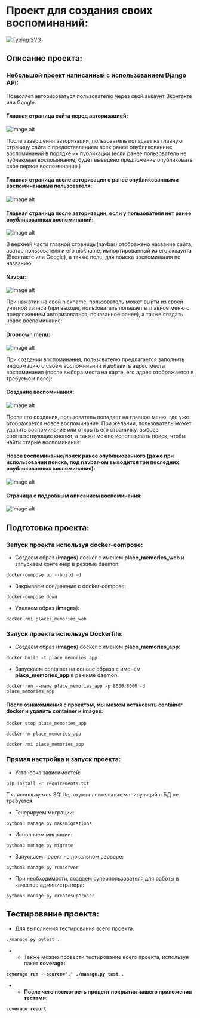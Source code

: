 # Проект для создания своих воспоминаний:
[![Typing SVG](https://readme-typing-svg.herokuapp.com?color=%2336BCF7&lines=My+Place+Memories)](https://git.io/typing-svg)
## Описание проекта:
### Небольшой проект написанный с использованием Django API:
Позволяет авторизоваться пользователю через свой аккаунт
Вконтакте или Google.
#### Главная страница сайта перед авторизацией:
![Image alt](https://github.com/ChasDig/YourPlacesRemember/blob/master/readme_images/1.png)

После завершения авторизации, пользователь попадает на главную страницу сайта с предоставлением всех ранее
опубликованных воспоминаний в порядке их публикации (если ранее пользователь не публиковал воспоминание, будет выведено предложение
опубликовать свое первое воспоминание.)
#### Главная страница после авторизации с ранее опубликованными воспоминаниями пользователя:
![Image alt](https://github.com/ChasDig/YourPlacesRemember/blob/master/readme_images/2.png)

#### Главная страница после авторизации, если у пользователя нет ранее опубликованных воспоминаний:
![Image alt](https://github.com/ChasDig/YourPlacesRemember/blob/master/readme_images/3.png)

В верхней части главной страницы(navbar) отображено название сайта, аватар пользователя и его nickname, импортированный из его аккаунта
(Вконтакте или Google), а также поле, для поиска воспоминания по названию:
#### Navbar:
![Image alt](https://github.com/ChasDig/YourPlacesRemember/blob/master/readme_images/4.png)

При нажатии на свой nickname, пользователь может выйти из своей учетной записи (при выходе, пользователь попадает
в главное меню с предложением авторизоваться, показанное ранее), а также создать новое воспоминание:
#### Dropdown menu:
![Image alt](https://github.com/ChasDig/YourPlacesRemember/blob/master/readme_images/5.png)

При создании воспоминания, пользователю предлагается заполнить информацию о своем воспоминании и добавить адрес места
воспоминания (после выбора места на карте, его адрес отображается в требуемом поле):
#### Создание воспоминания:
![Image alt](https://github.com/ChasDig/YourPlacesRemember/blob/master/readme_images/6.png)

После его создания, пользователь попадает на главное меню, где уже отображается новое воспоминание. При желании,
пользователь может удалить воспоминание или открыть его страничку, выбрав соответствующие кнопки, а также можно использовать поиск, чтобы найти старые воспоминания:
#### Новое воспоминание/поиск ранее опубликованного (даже при использовании поиска, под navbar-ом выводится три последних опубликованных воспоминания):
![Image alt](https://github.com/ChasDig/YourPlacesRemember/blob/master/readme_images/7.png)

#### Страница с подробным описанием воспоминания:
![Image alt](https://github.com/ChasDig/YourPlacesRemember/blob/master/readme_images/8.png)

## Подготовка проекта:

### Запуск проекта используя docker-compose:
- Создаем образ (<b>images</b>) docker с именем <b>place_memories_web</b> и запускаем контейнер
в режиме daemon:
```shell
docker-compose up --build -d
```
- Закрываем соединение с docker-compose:
```shell
docker-compose down
```
- Удаляем образ (<b>images</b>):
```shell
docker rmi places_memories_web
```

### Запуск проекта используя Dockerfile:
- Создаем образ (<b>images</b>) docker с именем <b>place_memories_app</b>:
```shell
docker build -t place_memories_app .
```
- Запускаем container на основе образа с именем <b>place_memories_app</b> в режиме daemon:
```shell
docker run --name place_memories_app -p 8000:8000 -d place_memories_app
```

#### После ознакомления с проектом, мы можем остановить container docker и удалить container и images:
```shell
docker stop place_memories_app
```
```shell
docker rm place_memories_app
```
```shell
docker rmi place_memories_app
```

### Прямая настройка и запуск проекта:
- Установка зависимостей:
```shell
pip install -r requirements.txt
```
Т.к. используется SQLite, то дополнительных манипуляций с БД не требуется.
- Генерируем миграции:
```shell
python3 manage.py makemigrations
```
- Исполняем миграции:
```shell
python3 manage.py migrate
```
- Запускаем проект на локальном сервере:
```shell
python3 manage.py runserver
```
- При необходимости, создаем суперпользователя для работы в качестве администратора:
```shell
python3 manage.py createsuperuser
```
## Тестирование проекта:
- Для выполнения тестирования всего проекта:
```shell
./manage.py pytest .
```
- - Также можно провести тестирование всего проекта, используя пакет <b>coverage<b>:
```shell
coverage run --source='.' ./manage.py test . 
```
- - После чего посмотреть процент покрытия нашего приложения тестами:
```shell
coverage report
```
